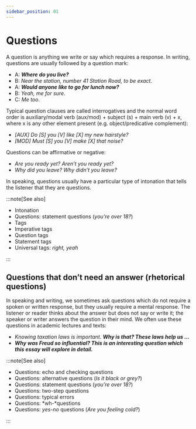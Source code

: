 ```yaml
---
sidebar_position: 01
---
```


# Questions

A question is anything we write or say which requires a response. In writing, questions are usually followed by a question mark:

- A: ***Where do you live?***
- B: *Near the station, number 41 Station Road, to be exact*.
- A: ***Would anyone like to go for lunch now?***
- B: *Yeah, me for sure*.
- C: *Me too*.

Typical question clauses are called interrogatives and the normal word order is auxiliary/modal verb (aux/mod) + subject (s) + main verb (v) + x, where x is any other element present (e.g. object/predicative complement):

- *\[AUX\] Do \[S\] you \[V\] like \[X\] my new hairstyle?*
- *\[MOD\] Must \[S\] you \[V\] make \[X\] that noise?*

Questions can be affirmative or negative:

- *Are you ready yet? Aren’t you ready yet?*
- *Why did you leave? Why didn’t you leave?*

In speaking, questions usually have a particular type of intonation that tells the listener that they are questions.

:::note[See also]

- Intonation
- Questions: statement questions (*you’re over 18?*)
- Tags
- Imperative tags
- Question tags
- Statement tags
- Universal tags: *right, yeah*

:::

## Questions that don’t need an answer (rhetorical questions)

In speaking and writing, we sometimes ask questions which do not require a spoken or written response, but they usually require a mental response. The listener or reader thinks about the answer but does not say or write it; the speaker or writer answers the question in their mind. We often use these questions in academic lectures and texts:

- *Knowing taxation laws is important.* ***Why is that? These laws help us …***
- ***Why was Freud so influential? This is an interesting question which this essay will explore in detail.***

:::note[See also]

- Questions: echo and checking questions
- Questions: alternative questions (*Is it black or grey?*)
- Questions: statement questions (*you’re over 18?*)
- Questions: two-step questions
- Questions: typical errors
- Questions: *wh-*questions
- Questions: *yes-no* questions (*Are you feeling cold?*)

:::
